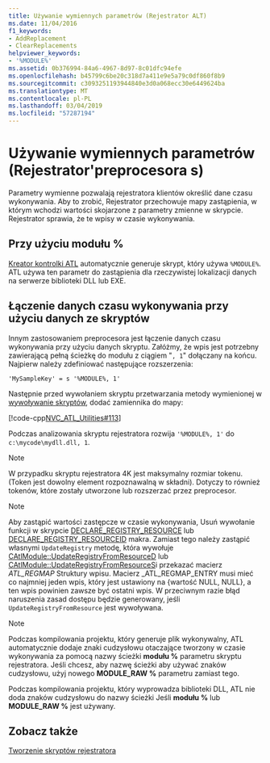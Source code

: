 ```yaml
---
title: Używanie wymiennych parametrów (Rejestrator ALT)
ms.date: 11/04/2016
f1_keywords:
- AddReplacement
- ClearReplacements
helpviewer_keywords:
- '%MODULE%'
ms.assetid: 0b376994-84a6-4967-8d97-8c01dfc94efe
ms.openlocfilehash: b45799c6be20c318d7a411e9e5a79c0df860f8b9
ms.sourcegitcommit: c3093251193944840e3d0a068ecc30e6449624ba
ms.translationtype: MT
ms.contentlocale: pl-PL
ms.lasthandoff: 03/04/2019
ms.locfileid: "57287194"
---
```

# <a name="using-replaceable-parameters-the-registrar39s-preprocessor"></a>Używanie wymiennych parametrów (Rejestrator&#39;preprocesora s)

Parametry wymienne pozwalają rejestratora klientów określić dane czasu wykonywania. Aby to zrobić, Rejestrator przechowuje mapy zastąpienia, w którym wchodzi wartości skojarzone z parametry zmienne w skrypcie. Rejestrator sprawia, że te wpisy w czasie wykonywania.

##  <a name="_atl_using_.25.module.25"></a> Przy użyciu modułu %

[Kreator kontrolki ATL](../atl/reference/atl-control-wizard.md) automatycznie generuje skrypt, który używa `%MODULE%`. ATL używa ten parametr do zastąpienia dla rzeczywistej lokalizacji danych na serwerze biblioteki DLL lub EXE.

## <a name="concatenating-run-time-data-with-script-data"></a>Łączenie danych czasu wykonywania przy użyciu danych ze skryptów

Innym zastosowaniem preprocesora jest łączenie danych czasu wykonywania przy użyciu danych skryptu. Załóżmy, że wpis jest potrzebny zawierającą pełną ścieżkę do modułu z ciągiem "`, 1`" dołączany na końcu. Najpierw należy zdefiniować następujące rozszerzenia:

```
'MySampleKey' = s '%MODULE%, 1'
```

Następnie przed wywołaniem skryptu przetwarzania metody wymienionej w [wywoływanie skryptów](../atl/invoking-scripts.md), dodać zamiennika do mapy:

[!code-cpp[NVC_ATL_Utilities#113](../atl/codesnippet/cpp/using-replaceable-parameters-the-registrar-s-preprocessor_1.cpp)]

Podczas analizowania skryptu rejestratora rozwija `'%MODULE%, 1'` do `c:\mycode\mydll.dll, 1`.

> [!NOTE]
>  W przypadku skryptu rejestratora 4K jest maksymalny rozmiar tokenu. (Token jest dowolny element rozpoznawalną w składni). Dotyczy to również tokenów, które zostały utworzone lub rozszerzać przez preprocesor.

> [!NOTE]
>  Aby zastąpić wartości zastępcze w czasie wykonywania, Usuń wywołanie funkcji w skrypcie [DECLARE_REGISTRY_RESOURCE](../atl/reference/registry-macros.md#declare_registry_resource) lub [DECLARE_REGISTRY_RESOURCEID](../atl/reference/registry-macros.md#declare_registry_resourceid) makra. Zamiast tego należy zastąpić własnymi `UpdateRegistry` metodę, która wywołuje [CAtlModule::UpdateRegistryFromResourceD](../atl/reference/catlmodule-class.md#updateregistryfromresourced) lub [CAtlModule::UpdateRegistryFromResourceS](../atl/reference/catlmodule-class.md#updateregistryfromresources)i przekazać macierz _ATL_REGMAP_ Struktury wpisu. Macierz _ATL_REGMAP_ENTRY musi mieć co najmniej jeden wpis, który jest ustawiony na {wartość NULL, NULL}, a ten wpis powinien zawsze być ostatni wpis. W przeciwnym razie błąd naruszenia zasad dostępu będzie generowany, jeśli `UpdateRegistryFromResource` jest wywoływana.

> [!NOTE]
>  Podczas kompilowania projektu, który generuje plik wykonywalny, ATL automatycznie dodaje znaki cudzysłowu otaczające tworzony w czasie wykonywania za pomocą nazwy ścieżki **modułu %** parametru skryptu rejestratora. Jeśli chcesz, aby nazwę ścieżki aby używać znaków cudzysłowu, użyj nowego **MODULE_RAW %** parametru zamiast tego.
>
>  Podczas kompilowania projektu, który wyprowadza biblioteki DLL, ATL nie doda znaków cudzysłowu do nazwy ścieżki Jeśli **modułu %** lub **MODULE_RAW %** jest używany.

## <a name="see-also"></a>Zobacz także

[Tworzenie skryptów rejestratora](../atl/creating-registrar-scripts.md)
